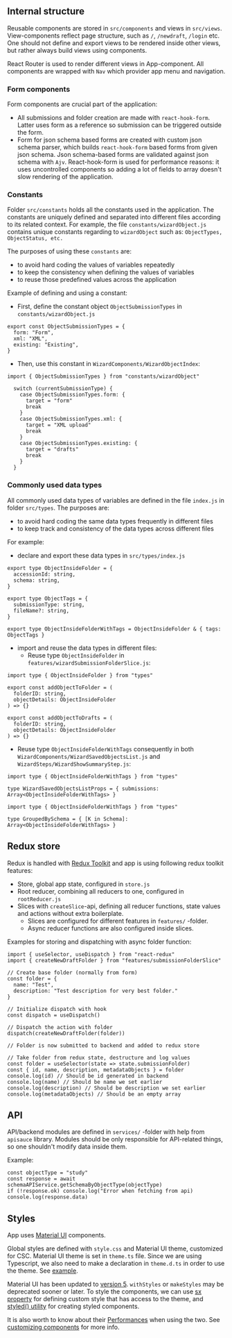 ## Internal structure

Reusable components are stored in `src/components` and views in `src/views`. View-components reflect page structure, such as `/`, `/newdraft`, `/login` etc. One should not define and export views to be rendered inside other views, but rather always build views using components.

React Router is used to render different views in App-component. All components are wrapped with `Nav` which provider app menu and navigation.

### Form components

Form components are crucial part of the application:

- All submissions and folder creation are made with `react-hook-form`. Latter uses form as a reference so submission can be triggered outside the form.
- Form for json schema based forms are created with custom json schema parser, which builds `react-hook-form` based forms from given json schema. Json schema-based forms are validated against json schema with `Ajv`. React-hook-form is used for performance reasons: it uses uncontrolled components so adding a lot of fields to array doesn't slow rendering of the application.

### Constants

Folder `src/constants` holds all the constants used in the application. The constants are uniquely defined and separated into different files according to its related context. For example, the file `constants/wizardObject.js` contains unique constants regarding to `wizardObject` such as: `ObjectTypes, ObjectStatus, etc.`

The purposes of using these `constants` are:

- to avoid hard coding the values of variables repeatedly
- to keep the consistency when defining the values of variables
- to reuse those predefined values across the application

Example of defining and using a constant:

- First, define the constant object `ObjectSubmissionTypes` in `constants/wizardObject.js`

```
export const ObjectSubmissionTypes = {
  form: "Form",
  xml: "XML",
  existing: "Existing",
}
```

- Then, use this constant in `WizardComponents/WizardObjectIndex`:

```
import { ObjectSubmissionTypes } from "constants/wizardObject"

  switch (currentSubmissionType) {
    case ObjectSubmissionTypes.form: {
      target = "form"
      break
    }
    case ObjectSubmissionTypes.xml: {
      target = "XML upload"
      break
    }
    case ObjectSubmissionTypes.existing: {
      target = "drafts"
      break
    }
  }
```

### Commonly used data types

All commonly used data types of variables are defined in the file `index.js` in folder `src/types`. The purposes are:

- to avoid hard coding the same data types frequently in different files
- to keep track and consistency of the data types across different files

For example:

- declare and export these data types in `src/types/index.js`

```
export type ObjectInsideFolder = {
  accessionId: string,
  schema: string,
}

export type ObjectTags = {
  submissionType: string,
  fileName?: string,
}

export type ObjectInsideFolderWithTags = ObjectInsideFolder & { tags: ObjectTags }
```

- import and reuse the data types in different files:
  - Reuse type `ObjectInsideFolder` in `features/wizardSubmissionFolderSlice.js`:

```
import type { ObjectInsideFolder } from "types"

export const addObjectToFolder = (
  folderID: string,
  objectDetails: ObjectInsideFolder
) => {}

export const addObjectToDrafts = (
  folderID: string,
  objectDetails: ObjectInsideFolder
) => {}
```

- Reuse type `ObjectInsideFolderWithTags` consequently in both `WizardComponents/WizardSavedObjectsList.js` and `WizardSteps/WizardShowSummaryStep.js`:

```
import type { ObjectInsideFolderWithTags } from "types"

type WizardSavedObjectsListProps = { submissions: Array<ObjectInsideFolderWithTags> }
```

```
import type { ObjectInsideFolderWithTags } from "types"

type GroupedBySchema = { [K in Schema]: Array<ObjectInsideFolderWithTags> }
```

## Redux store

Redux is handled with [Redux Toolkit](https://redux-toolkit.js.org/) and app is using following redux toolkit features:

- Store, global app state, configured in `store.js`
- Root reducer, combining all reducers to one, configured in `rootReducer.js`
- Slices with `createSlice`-api, defining all reducer functions, state values and actions without extra boilerplate.
  - Slices are configured for different features in `features/` -folder.
  - Async reducer functions are also configured inside slices.

Examples for storing and dispatching with async folder function:

```
import { useSelector, useDispatch } from "react-redux"
import { createNewDraftFolder } from "features/submissionFolderSlice"

// Create base folder (normally from form)
const folder = {
  name: "Test",
  description: "Test description for very best folder."
}

// Initialize dispatch with hook
const dispatch = useDispatch()

// Dispatch the action with folder
dispatch(createNewDraftFolder(folder))

// Folder is now submitted to backend and added to redux store

// Take folder from redux state, destructure and log values
const folder = useSelector(state => state.submissionFolder)
const { id, name, description, metadataObjects } = folder
console.log(id) // Should be id generated in backend
console.log(name) // Should be name we set earlier
console.log(description) // Should be description we set earlier
console.log(metadataObjects) // Should be an empty array
```

## API

API/backend modules are defined in `services/` -folder with help from `apisauce` library. Modules should be only responsible for API-related things, so one shouldn't modify data inside them.

Example:

```
const objectType = "study"
const response = await schemaAPIService.getSchemaByObjectType(objectType)
if (!response.ok) console.log("Error when fetching from api)
console.log(response.data)
```

## Styles

App uses [Material UI](https://material-ui.com/) components.

Global styles are defined with `style.css` and Material UI theme, customized for CSC. Material UI theme is set in `theme.ts` file. Since we are using Typescript, we also need to make a declaration in `theme.d.ts` in order to use the theme. See [example](https://mui.com/customization/theming/#custom-variables).

Material UI has been updated to [version 5](https://mui.com/guides/migration-v4/). `withStyles` or `makeStyles` may be deprecated sooner or later. To style the components, we can use [sx property](https://mui.com/system/the-sx-prop/#main-content) for defining custom style that has access to the theme, and [styled() utility](https://mui.com/system/styled/#how-can-i-use-the-sx-syntax-with-the-styled-utility) for creating styled components.

It is also worth to know about their [Performances](https://mui.com/system/basics/#performance-tradeoff) when using the two. See [customizing components](https://material-ui.com/customization/components/) for more info.
